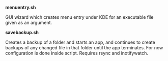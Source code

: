 **menuentry.sh**

GUI wizard which creates menu entry under KDE for an executable file given as an argument.

**savebackup.sh**

Creates a backup of a folder and starts an app, and continues to create backups of any changed file in that folder until the app terminates.
For now configuration is done inside script. Requires rsync and inotifywatch.
